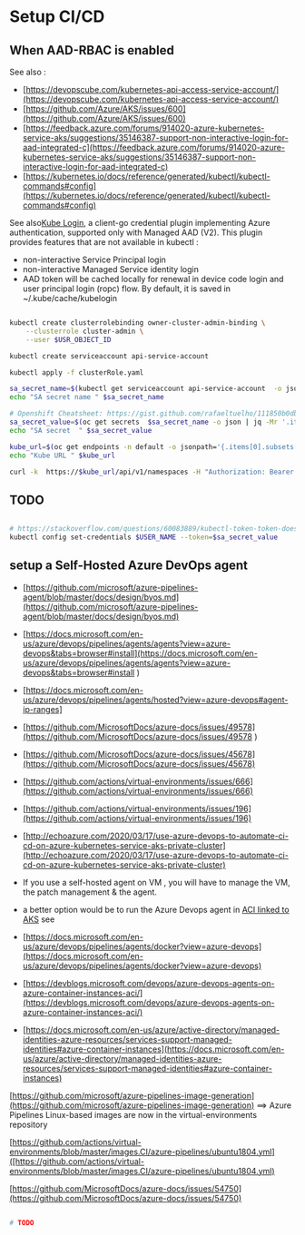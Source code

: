# Setup CI/CD

## When AAD-RBAC is enabled
See also :
- [https://devopscube.com/kubernetes-api-access-service-account/](https://devopscube.com/kubernetes-api-access-service-account/)
- [https://github.com/Azure/AKS/issues/600](https://github.com/Azure/AKS/issues/600)
- [https://feedback.azure.com/forums/914020-azure-kubernetes-service-aks/suggestions/35146387-support-non-interactive-login-for-aad-integrated-c](https://feedback.azure.com/forums/914020-azure-kubernetes-service-aks/suggestions/35146387-support-non-interactive-login-for-aad-integrated-c)
- [https://kubernetes.io/docs/reference/generated/kubectl/kubectl-commands#config](https://kubernetes.io/docs/reference/generated/kubectl/kubectl-commands#config)

See also[Kube Login](https://github.com/Azure/kubelogin), a client-go credential plugin implementing Azure authentication, supported only with Managed AAD (V2). 
This plugin provides features that are not available in kubectl :
- non-interactive Service Principal login
- non-interactive Managed Service identity login
- AAD token will be cached locally for renewal in device code login and user principal login (ropc) flow. By default, it is saved in ~/.kube/cache/kubelogin

```sh

kubectl create clusterrolebinding owner-cluster-admin-binding \
    --clusterrole cluster-admin \
    --user $USR_OBJECT_ID

kubectl create serviceaccount api-service-account

kubectl apply -f clusterRole.yaml

sa_secret_name=$(kubectl get serviceaccount api-service-account  -o json | jq -Mr '.secrets[].name')
echo "SA secret name " $sa_secret_name

# Openshift Cheatsheet: https://gist.github.com/rafaeltuelho/111850b0db31106a4d12a186e1fbc53e
sa_secret_value=$(oc get secrets  $sa_secret_name -o json | jq -Mr '.items[1].data.token' | base64 -d)
echo "SA secret  " $sa_secret_value

kube_url=$(oc get endpoints -n default -o jsonpath='{.items[0].subsets[0].addresses[0].ip}')
echo "Kube URL " $kube_url

curl -k  https://$kube_url/api/v1/namespaces -H "Authorization: Bearer $sa_secret_value"

```

## TODO

```sh

# https://stackoverflow.com/questions/60083889/kubectl-token-token-doesnt-run-with-the-permissions-of-the-token
kubectl config set-credentials $USER_NAME --token=$sa_secret_value

```

## setup a Self-Hosted Azure DevOps agent

- [https://github.com/microsoft/azure-pipelines-agent/blob/master/docs/design/byos.md](https://github.com/microsoft/azure-pipelines-agent/blob/master/docs/design/byos.md) 
- [https://docs.microsoft.com/en-us/azure/devops/pipelines/agents/agents?view=azure-devops&tabs=browser#install](https://docs.microsoft.com/en-us/azure/devops/pipelines/agents/agents?view=azure-devops&tabs=browser#install )
- [https://docs.microsoft.com/en-us/azure/devops/pipelines/agents/hosted?view=azure-devops#agent-ip-ranges]
- [https://github.com/MicrosoftDocs/azure-docs/issues/49578](https://github.com/MicrosoftDocs/azure-docs/issues/49578 )
- [https://github.com/MicrosoftDocs/azure-docs/issues/45678](https://github.com/MicrosoftDocs/azure-docs/issues/45678)
- [https://github.com/actions/virtual-environments/issues/666](https://github.com/actions/virtual-environments/issues/666)
- [https://github.com/actions/virtual-environments/issues/196](https://github.com/actions/virtual-environments/issues/196)
- [http://echoazure.com/2020/03/17/use-azure-devops-to-automate-ci-cd-on-azure-kubernetes-service-aks-private-cluster](http://echoazure.com/2020/03/17/use-azure-devops-to-automate-ci-cd-on-azure-kubernetes-service-aks-private-cluster)


- If you use a self-hosted agent on VM , you will have to manage the VM, the patch management & the agent. 
- a better option would be to run the Azure Devops agent in [ACI linked to AKS](https://docs.microsoft.com/en-us/azure/container-instances/container-instances-vnet)
see 
- [https://docs.microsoft.com/en-us/azure/devops/pipelines/agents/docker?view=azure-devops](https://docs.microsoft.com/en-us/azure/devops/pipelines/agents/docker?view=azure-devops)
- [https://devblogs.microsoft.com/devops/azure-devops-agents-on-azure-container-instances-aci/](https://devblogs.microsoft.com/devops/azure-devops-agents-on-azure-container-instances-aci/)
- [https://docs.microsoft.com/en-us/azure/active-directory/managed-identities-azure-resources/services-support-managed-identities#azure-container-instances](https://docs.microsoft.com/en-us/azure/active-directory/managed-identities-azure-resources/services-support-managed-identities#azure-container-instances)

[https://github.com/microsoft/azure-pipelines-image-generation](https://github.com/microsoft/azure-pipelines-image-generation) ==> Azure Pipelines Linux-based images are now in the virtual-environments repository

[https://github.com/actions/virtual-environments/blob/master/images.CI/azure-pipelines/ubuntu1804.yml]([https://github.com/actions/virtual-environments/blob/master/images.CI/azure-pipelines/ubuntu1804.yml)

[https://github.com/MicrosoftDocs/azure-docs/issues/54750](https://github.com/MicrosoftDocs/azure-docs/issues/54750)

```sh

# TODO

```